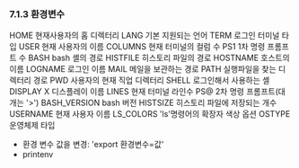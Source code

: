 ### 7.1.3 환경변수

HOME 현재사용자의 홈 디렉터리
LANG 기본 지원되는 언어
TERM 로그인 터미널 타입
USER 현재 사용자의 이름
COLUMNS 현재 터미널의 컬럼 수
PS1 1차 명령 프롬프트 수
BASH bash 셸의 경로
HISTFILE 히스토리 파일의 경로
HOSTNAME 호스트의 이름
LOGNAME 로그인 이름
MAIL 메일을 보관하는 경로
PATH 실행파일을 찾는 디렉터리 경로
PWD 사용자의 현재 직업 디렉터리
SHELL 로그인해서 사용하는 셸
DISPLAY X 디스플레이 이름
LINES 현재 터미널 라인수
PS@ 2차 명령 프롬프트(대개는 '>')
BASH_VERSION bash 버전
HISTSIZE 히스토리 파일에 저장되는 개수
USERNAME 현재 사용자 이름
LS_COLORS 'ls'명령어의 확장자 색상 옵션
OSTYPE 운영체제 타입

- 환경 변수 값을 변경: 'export 환경변수=값'
- printenv


